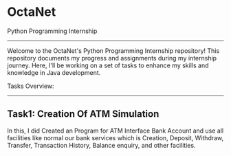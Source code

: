# OctaNet
Python Programming Internship
-------- ----------------------------
Welcome to the OctaNet's Python Programming Internship repository! This repository documents my progress and assignments during my internship journey. Here, I'll be working on a set of tasks to enhance my skills and knowledge in Java development.

Tasks Overview:
_________________
Task1:  Creation Of ATM Simulation
-----------------------------
In this, I did Created an Program for ATM Interface Bank Account and use all facilities like normal our bank services which is Creation, Deposit, Withdraw, Transfer, Transaction History, Balance enquiry, and other facilities. 
